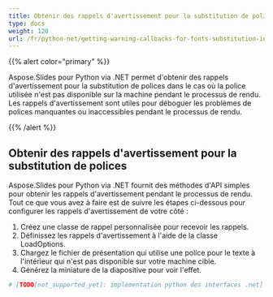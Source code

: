 ```yaml
---
title: Obtenir des rappels d'avertissement pour la substitution de polices dans Aspose.Slides
type: docs
weight: 120
url: /fr/python-net/getting-warning-callbacks-for-fonts-substitution-in-aspose-slides/
---
```


{{% alert color="primary" %}} 

Aspose.Slides pour Python via .NET permet d'obtenir des rappels d'avertissement pour la substitution de polices dans le cas où la police utilisée n'est pas disponible sur la machine pendant le processus de rendu. Les rappels d'avertissement sont utiles pour déboguer les problèmes de polices manquantes ou inaccessibles pendant le processus de rendu.

{{% /alert %}} 
## **Obtenir des rappels d'avertissement pour la substitution de polices**
Aspose.Slides pour Python via .NET fournit des méthodes d'API simples pour obtenir les rappels d'avertissement pendant le processus de rendu. Tout ce que vous avez à faire est de suivre les étapes ci-dessous pour configurer les rappels d'avertissement de votre côté :

1. Créez une classe de rappel personnalisée pour recevoir les rappels.
1. Définissez les rappels d'avertissement à l'aide de la classe LoadOptions.
1. Chargez le fichier de présentation qui utilise une police pour le texte à l'intérieur qui n'est pas disponible sur votre machine cible.
1. Générez la miniature de la diapositive pour voir l'effet.

```py
# [TODO[not_supported_yet]: implémentation python des interfaces .net]
```